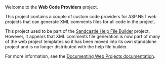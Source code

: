 Welcome to the **Web Code Providers** project.

This project contains a couple of custom code providers for ASP.NET web projects that can generate XML comments
files for all code in the project.

This project used to be part of the [Sandcastle Help File Builder](https://github.com/EWSoftware/SHFB) project.
However, it appears that XML comments file generation is now part of many of the web project templates so it has
been moved into its own standalone project and is no longer distributed with the help file builder.

For more information, see the [Documenting Web Projects documentation](https://ewsoftware.github.io/EWSoftwareCodeDom).

